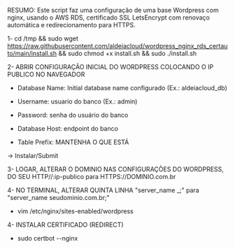 RESUMO: Este script faz uma configuração de uma base Wordpress com nginx, usando o AWS RDS, certificado SSL LetsEncrypt com renovaço automática e redirecionamento para HTTPS.

1- cd /tmp && sudo wget https://raw.githubusercontent.com/aldeiacloud/wordpress_nginx_rds_certauto/main/install.sh && sudo chmod +x install.sh && sudo ./install.sh

2- ABRIR CONFIGURAÇÃO INICIAL DO WORDPRESS COLOCANDO O IP PUBLICO NO NAVEGADOR 

- Database Name: Initial database name configurado (Ex.: aldeiacloud_db)

- Username: usuario do banco (Ex.: admin)

- Password: senha do usuário do banco

- Database Host: endpoint do banco

- Table Prefix: MANTENHA O QUE ESTÁ

-> Instalar/Submit

3- LOGAR, ALTERAR O DOMINIO NAS CONFIGURAÇÕES DO WORDPRESS, DO SEU HTTP//:ip-publico para HTTPS://DOMINIO.com.br

4- NO TERMINAL, ALTERAR QUINTA LINHA "server_name _;" para "server_name seudominio.com.br;"
- vim /etc/nginx/sites-enabled/wordpress

4- INSTALAR CERTIFICADO (REDIRECT)
- sudo certbot --nginx
